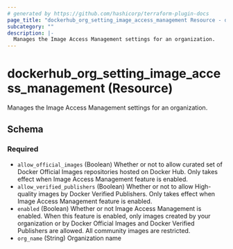 ```yaml
---
# generated by https://github.com/hashicorp/terraform-plugin-docs
page_title: "dockerhub_org_setting_image_access_management Resource - dockerhub"
subcategory: ""
description: |-
  Manages the Image Access Management settings for an organization.
---
```


# dockerhub_org_setting_image_access_management (Resource)

Manages the Image Access Management settings for an organization.



<!-- schema generated by tfplugindocs -->
## Schema

### Required

- `allow_official_images` (Boolean) Whether or not to allow curated set of Docker Official Images repositories hosted on Docker Hub. Only takes effect when Image Access Management feature is enabled.⁠
- `allow_verified_publishers` (Boolean) Whether or not to allow High-quality images by Docker Verified Publishers. Only takes effect when Image Access Management feature is enabled.⁠
- `enabled` (Boolean) Whether or not Image Access Management is enabled. When this feature is enabled, only images created by your organization or by Docker Official Images and Docker Verified Publishers are allowed. All community images are restricted.
- `org_name` (String) Organization name
